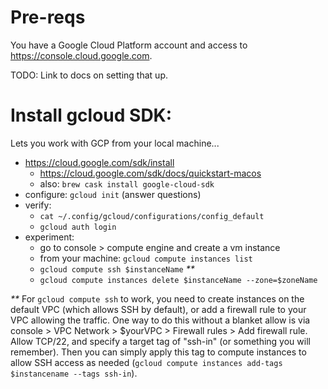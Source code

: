 # Pre-reqs

You have a Google Cloud Platform account and access to https://console.cloud.google.com.

TODO: Link to docs on setting that up.

# Install gcloud SDK:

Lets you work with GCP from your local machine...

- https://cloud.google.com/sdk/install
  - https://cloud.google.com/sdk/docs/quickstart-macos
  - also: `brew cask install google-cloud-sdk`
- configure: `gcloud init` (answer questions)
- verify:
  - `cat ~/.config/gcloud/configurations/config_default`
  - `gcloud auth login`
- experiment:
  - go to console > compute engine and create a vm instance
  - from your machine: `gcloud compute instances list`
  - `gcloud compute ssh $instanceName` _**_
  - `gcloud compute instances delete $instanceName --zone=$zoneName`

_**_ For `gcloud compute ssh` to work, you need to create instances on the default
VPC (which allows SSH by default), or add a firewall rule to your VPC allowing
the traffic. One way to do this without a blanket allow is via console >
VPC Network > $yourVPC > Firewall rules > Add firewall rule. Allow TCP/22, and
specify a target tag of "ssh-in" (or something you will remember). Then you can
simply apply this tag to compute instances to allow SSH access as needed
(`gcloud compute instances add-tags $instancename --tags ssh-in`).

